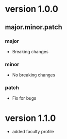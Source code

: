# version 1.0.0

## major.minor.patch

### major

- Breaking changes

### minor

- No breaking changes

### patch

- Fix for bugs


# version 1.1.0
- added faculty profile

